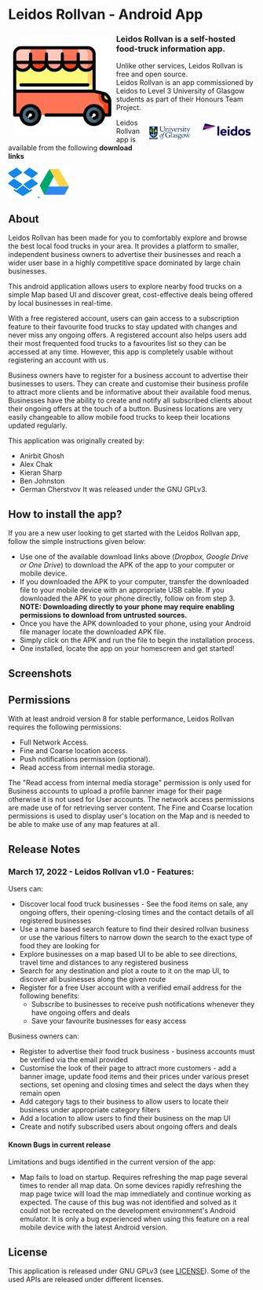 # Leidos Rollvan - Android App 

<img src="/readme/food-truck-svgrepo-com.svg" align="left"
width="200" hspace="10" vspace="10">

### Leidos Rollvan is a self-hosted food-truck information app.  
Unlike other services, Leidos Rollvan is free and open source.  
Leidos Rollvan is an app commissioned by Leidos to Level 3 University of Glasgow students as part of their Honours Team Project.

[<img src="/readme/logo-leidos.png" align="right"
width="100" hspace="10" vspace="10">](https://www.leidos.com/)

[<img src="/readme/uni-of-glasgow.jpg" align="right"
width="90" hspace="10" vspace="10">](https://www.gla.ac.uk/)

Leidos Rollvan app is available from the following **download links**


<p align="left">
<a href="https://www.dropbox.com/s/bhoevlego1m5byk/leidos-app-17-03.apk?dl=1">
    <img alt="Get it on DropBox" height="60" src="readme/dropbox-svgrepo-com.svg" />
</a> 

<a href="https://drive.google.com/uc?export=download&id=19M0ZC6XVlo-PvPpJo1bzsVtJMyZ39KT2">
    <img alt="Get it on Google Drive" height="60" src="readme/google-drive-social-media-svgrepo-com.svg" />
</a> 
</p>

## About

Leidos Rollvan has been made for you to comfortably explore and browse the best local food trucks in your area.
It provides a platform to smaller, independent business owners to advertise their businesses and reach a wider user base in a highly competitive space dominated by large chain businesses. 

This android application allows users to explore nearby food trucks on a simple Map based UI and discover great, cost-effective deals being offered by local businesses in real-time.

With a free registered account, users can gain access to a subscription feature to their favourite food trucks to stay updated with changes and never miss any ongoing offers. A registered account also helps users add their most frequented food trucks to a favourites list so they can be accessed at any time. However, this app is completely usable without registering an account with us. 

Business owners have to register for a business account to advertise their businesses to users. They can create and customise their business profile to attract more clients and be informative about their available food menus. Businesses have the ability to create and notify all subscribed clients about their ongoing offers at the touch of a button. Business locations are very easily changeable to allow mobile food trucks to keep their locations updated regularly. 

This application was originally created by:
- Anirbit Ghosh
- Alex Chak
- Kieran Sharp
- Ben Johnston
- German Cherstvov
It was released under the GNU GPLv3.

## How to install the app?

If you are a new user looking to get started with the Leidos Rollvan app, follow the simple instructions given below:

  - Use one of the available download links above (_Dropbox, Google Drive or One Drive_) to download the APK of the app to your computer or mobile device. 
  - If you downloaded the APK to your computer, transfer the downloaded file to your mobile device with an appropriate USB cable. If you downloaded the APK to your phone directly, follow on from step 3. **NOTE: Downloading directly to your phone may require enabling permissions to download from untrusted sources.**
  - Once you have the APK downloaded to your phone, using your Android file manager locate the downloaded APK file. 
  - Simply click on the APK and run the file to begin the installation process. 
  - One installed, locate the app on your homescreen and get started!

## Screenshots

## Permissions

With at least android version 8 for stable performance, Leidos Rollvan requires the following permissions:
- Full Network Access.
- Fine and Coarse location access.
- Push notifications permission (optional).
- Read access from internal media storage.

The "Read access from internal media storage" permission is only used for Business accounts to upload a profile banner image for their page otherwise it is not used for User accounts. The network access permissions are made use of for retrieving server content. The Fine and Coarse location permissions is used to display user's location on the Map and is needed to be able to make use of any map features at all.

## Release Notes

### March 17, 2022 - Leidos Rollvan v1.0 - Features:

Users can:
- Discover local food truck businesses - See the food items on sale, any ongoing offers, their opening-closing times and the contact details of all registered businesses
- Use a name based search feature to find their desired rollvan business or use the various filters to narrow down the search to the exact type of food they are looking for
- Explore businesses on a map based UI to be able to see directions, travel time and distances to any registered business
- Search for any destination and plot a route to it on the map UI, to discover all businesses along the given route
- Register for a free User account with a verified email address for the following benefits:
    - Subscribe to businesses to receive push notifications whenever they have ongoing offers and deals
    - Save your favourite businesses for easy access

Business owners can:
- Register to advertise their food truck business - business accounts must be verified via the email provided
- Customise the look of their page to attract more customers - add a banner image, update food items and their prices under various preset sections, set opening and closing times and select the days when they remain open
- Add category tags to their business to allow users to locate their business under appropriate category filters
- Add a location to allow users to find their business on the map UI
- Create and notify subscribed users about ongoing offers and deals

#### Known Bugs in current release

Limitations and bugs identified in the current version of the app:
- Map fails to load on startup. Requires refreshing the map page several times to render all map data. On some devices rapidly refreshing the map page twice will load the map immediately and continue working as expected. The cause of this bug was not identified and solved as it could not be recreated on the development environment's Android emulator. It is only a bug experienced when using this feature on a real mobile device with the latest Android version.

## License

This application is released under GNU GPLv3 (see [LICENSE](LICENSE)).
Some of the used APIs are released under different licenses.
